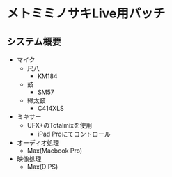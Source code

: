 # メトミミノサキLive用パッチ



## システム概要

- マイク
  - 尺八
    - KM184
  - 鼓
    - SM57
  - 締太鼓
    - C414XLS
- ミキサー
  - UFX+のTotalmixを使用
    - iPad Proにてコントロール
- オーディオ処理
  - Max(Macbook Pro)
- 映像処理
  - Max(DIPS)

